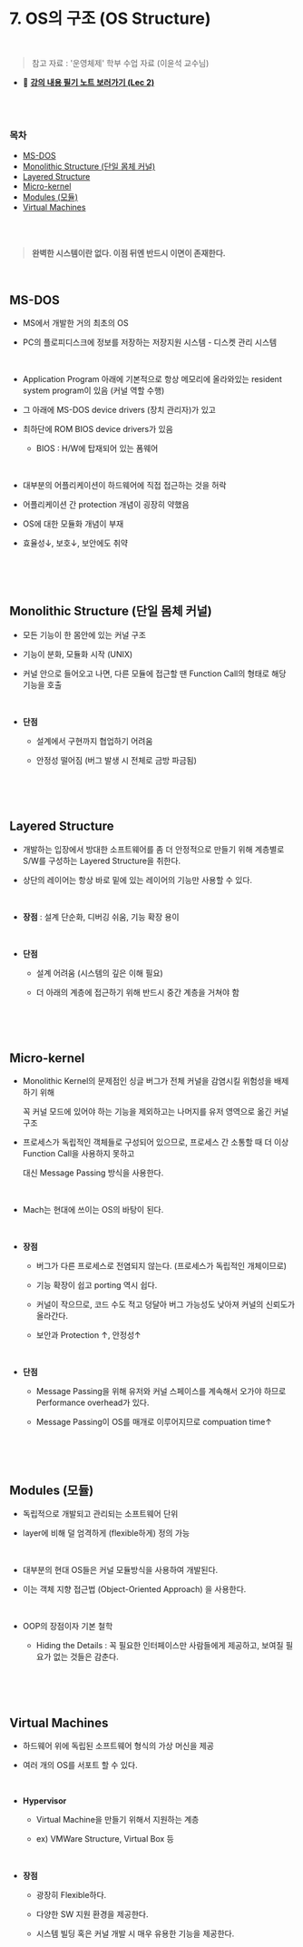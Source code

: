 # 7. OS의 구조 (OS Structure)

<br/>

> 참고 자료 : '운영체제' 학부 수업 자료 (이윤석 교수님)

- 📔 <strong><a href="https://drive.google.com/file/d/1zSIOzKWUjz93BfUfLVKvi4FSQqrD4XOH/view?usp=sharing">강의 내용 필기 노트 보러가기 (Lec 2)</a></strong>

<br/><br/>

### 목차

- <a href="">MS-DOS</a>
- <a href="">Monolithic Structure (단일 몸체 커널)</a>
- <a href="">Layered Structure</a>
- <a href="">Micro-kernel</a>
- <a href="">Modules (모듈)</a>
- <a href="">Virtual Machines</a>

<br/><br/>

> **완벽한 시스템이란 없다. 이점 뒤엔 반드시 이면이 존재한다.**

<br/>

## MS-DOS

- MS에서 개발한 거의 최초의 OS

- PC의 플로피디스크에 정보를 저장하는 저장지원 시스템 - 디스켓 관리 시스템

<br/>

- Application Program 아래에 기본적으로 항상 메모리에 올라와있는 resident system program이 있음 (커널 역할 수행)

- 그 아래에 MS-DOS device drivers (장치 관리자)가 있고

- 최하단에 ROM BIOS device drivers가 있음

  - BIOS : H/W에 탑재되어 있는 폼웨어

<br/>

- 대부분의 어플리케이션이 하드웨어에 직접 접근하는 것을 허락

- 어플리케이션 간 protection 개념이 굉장히 약했음

- OS에 대한 모듈화 개념이 부재

- 효율성↓, 보호↓, 보안에도 취약

<br/><br/><br/>

## Monolithic Structure (단일 몸체 커널)

- 모든 기능이 한 몸안에 있는 커널 구조

- 기능이 분화, 모듈화 시작 (UNIX)

- 커널 안으로 들어오고 나면, 다른 모듈에 접근할 땐 Function Call의 형태로 해당 기능을 호출

<br/>

- **단점**

  - 설계에서 구현까지 협업하기 어려움

  - 안정성 떨어짐 (버그 발생 시 전체로 금방 파금됨)

<br/><br/><br/>

## Layered Structure

- 개발하는 입장에서 방대한 소프트웨어를 좀 더 안정적으로 만들기 위해 계층별로 S/W를 구성하는 Layered Structure을 취한다.

- 상단의 레이어는 항상 바로 밑에 있는 레이어의 기능만 사용할 수 있다.

<br/>

- **장점** : 설계 단순화, 디버깅 쉬움, 기능 확장 용이

<br/>

- **단점**

  - 설계 어려움 (시스템의 깊은 이해 필요)

  - 더 아래의 계층에 접근하기 위해 반드시 중간 계층을 거쳐야 함

<br/><br/><br/>

## Micro-kernel

- Monolithic Kernel의 문제점인 싱글 버그가 전체 커널을 감염시킬 위험성을 배제하기 위해

  꼭 커널 모드에 있어야 하는 기능을 제외하고는 나머지를 유저 영역으로 옮긴 커널 구조

- 프로세스가 독립적인 객체들로 구성되어 있으므로, 프로세스 간 소통할 때 더 이상 Function Call을 사용하지 못하고

  대신 Message Passing 방식을 사용한다.

<br/>

- Mach는 현대에 쓰이는 OS의 바탕이 된다.

<br/>

- **장점**

  - 버그가 다른 프로세스로 전염되지 않는다. (프로세스가 독립적인 개체이므로)

  - 기능 확장이 쉽고 porting 역시 쉽다.

  - 커널이 작으므로, 코드 수도 적고 덩달아 버그 가능성도 낮아져 커널의 신뢰도가 올라간다.

  - 보안과 Protection ↑, 안정성↑

<br/>

- **단점**

  - Message Passing을 위해 유저와 커널 스페이스를 계속해서 오가야 하므로 Performance overhead가 있다.

  - Message Passing이 OS를 매개로 이루어지므로 compuation time↑

<br/><br/><br/>

## Modules (모듈)

- 독립적으로 개발되고 관리되는 소프트웨어 단위

- layer에 비해 덜 엄격하게 (flexible하게) 정의 가능

<br/>

- 대부분의 현대 OS들은 커널 모듈방식을 사용하여 개발된다.

- 이는 객체 지향 접근법 (Object-Oriented Approach) 을 사용한다.

<br/>

- OOP의 장점이자 기본 철학

  - Hiding the Details : 꼭 필요한 인터페이스만 사람들에게 제공하고, 보여질 필요가 없는 것들은 감춘다.

<br/><br/><br/>

## Virtual Machines

- 하드웨어 위에 독립된 소프트웨어 형식의 가상 머신을 제공

- 여러 개의 OS를 서포트 할 수 있다.

<br/>

- **Hypervisor**

  - Virtual Machine을 만들기 위해서 지원하는 계층

  - ex) VMWare Structure, Virtual Box 등

<br/>

- **장점**

  - 광장히 Flexible하다.

  - 다양한 SW 지원 환경을 제공한다.

  - 시스템 빌딩 혹은 커널 개발 시 매우 유용한 기능을 제공한다.

<br/><br/>
